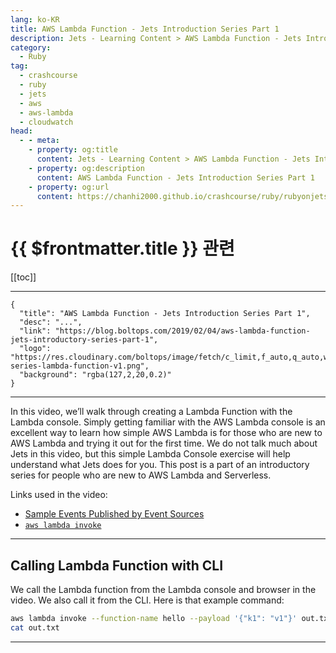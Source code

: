 ```yaml
---
lang: ko-KR
title: AWS Lambda Function - Jets Introduction Series Part 1
description: Jets - Learning Content > AWS Lambda Function - Jets Introduction Series Part 1
category:
  - Ruby
tag:
  - crashcourse
  - ruby
  - jets
  - aws
  - aws-lambda
  - cloudwatch
head:
  - - meta:
    - property: og:title
      content: Jets - Learning Content > AWS Lambda Function - Jets Introduction Series Part 1
    - property: og:description
      content: AWS Lambda Function - Jets Introduction Series Part 1
    - property: og:url
      content: https://chanhi2000.github.io/crashcourse/ruby/rubyonjets-learning-content/20190204-aws-lambda-function-jets-introductory-series-part-1.html
---
```


# {{ $frontmatter.title }} 관련

[[toc]]

---

```component VPCard
{
  "title": "AWS Lambda Function - Jets Introduction Series Part 1",
  "desc": "...",
  "link": "https://blog.boltops.com/2019/02/04/aws-lambda-function-jets-introductory-series-part-1",
  "logo": "https://res.cloudinary.com/boltops/image/fetch/c_limit,f_auto,q_auto,w_535/https://blog.boltops.com/img/posts/2019/02/intro-series-lambda-function-v1.png",
  "background": "rgba(127,2,20,0.2)"
}
```

---

<VidStack src="youtube/4YJstp31tkY"/>

In this video, we’ll walk through creating a Lambda Function with the Lambda console. Simply getting familiar with the AWS Lambda console is an excellent way to learn how simple AWS Lambda is for those who are new to AWS Lambda and trying it out for the first time. We do not talk much about Jets in this video, but this simple Lambda Console exercise will help understand what Jets does for you. This post is a part of an introductory series for people who are new to AWS Lambda and Serverless.

Links used in the video:

- [Sample Events Published by Event Sources](https://docs.aws.amazon.com/lambda/latest/dg/eventsources.html)
- [`aws lambda invoke`](https://docs.aws.amazon.com/cli/latest/reference/lambda/invoke.html)

---

## Calling Lambda Function with CLI

We call the Lambda function from the Lambda console and browser in the video. We also call it from the CLI. Here is that example command:

```sh
aws lambda invoke --function-name hello --payload '{"k1": "v1"}' out.txt
cat out.txt
```

---

